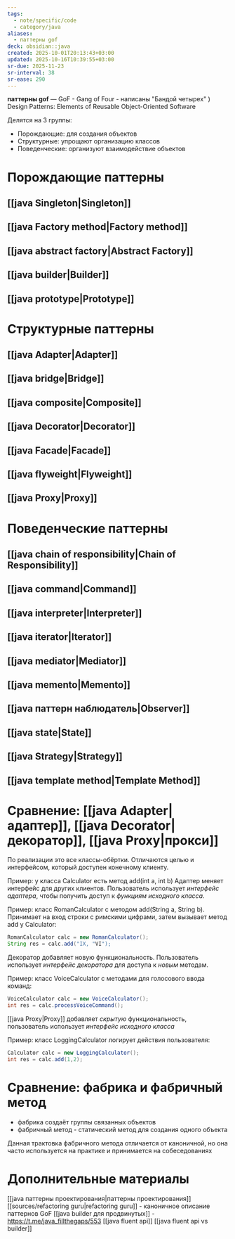 ```yaml
---
tags:
  - note/specific/code
  - category/java
aliases:
  - паттерны gof
deck: obsidian::java
created: 2025-10-01T20:13:43+03:00
updated: 2025-10-16T10:39:55+03:00
sr-due: 2025-11-23
sr-interval: 38
sr-ease: 290
---
```


**паттерны gof**
—
GoF - Gang of Four - написаны "Бандой четырех" )
Design Patterns: Elements of Reusable Object-Oriented Software

Делятся на 3 группы:
- Порождающие: для создания объектов
- Структурные: упрощают организацию классов
- Поведенческие: организуют взаимодействие объектов

# Порождающие паттерны

## [[java Singleton|Singleton]]

## [[java Factory method|Factory method]]

## [[java abstract factory|Abstract Factory]]

## [[java builder|Builder]]

## [[java prototype|Prototype]]

# Структурные паттерны

## [[java Adapter|Adapter]]

## [[java bridge|Bridge]]

## [[java composite|Composite]]

## [[java Decorator|Decorator]]

## [[java Facade|Facade]]

## [[java flyweight|Flyweight]]

## [[java Proxy|Proxy]]

# Поведенческие паттерны

## [[java chain of responsibility|Chain of Responsibility]]

## [[java command|Command]]

## [[java interpreter|Interpreter]]

## [[java iterator|Iterator]]

## [[java mediator|Mediator]]

## [[java memento|Memento]]

## [[java паттерн наблюдатель|Observer]]

## [[java state|State]]

## [[java Strategy|Strategy]]

## [[java template method|Template Method]]

# Сравнение: [[java Adapter|адаптер]], [[java Decorator|декоратор]], [[java Proxy|прокси]]

По реализации это все классы-обёртки. Отличаются целью и интерфейсом, который доступен конечному клиенту.

Пример: у класса Calculator есть метод add(int a, int b)
Адаптер меняет интерфейс для других клиентов. Пользователь использует *интерфейс адаптера*, чтобы получить доступ к *функциям исходного класса*.

Пример: класс RomanCalculator с методом add(String a, String b). Принимает на вход строки с римскими цифрами, затем вызывает метод add у Calculator:
```java
RomanCalculator calc = new RomanCalculator();
String res = calc.add("IX, "VI");
```
Декоратор добавляет новую функциональность. Пользователь использует *интерфейс декоратора* для доступа к *новым* методам.

Пример: класс VoiceCalculator с методами для голосового ввода команд:
```java
VoiceCalculator calc = new VoiceCalculator();
int res = calc.processVoiceCommand();
```
[[java Proxy|Proxy]] добавляет *скрытую* функциональность, пользователь использует *интерфейс исходного класса*

Пример: класс LoggingCalculator логирует действия пользователя:
```java
Calculator calc = new LoggingCalculator();
int res = calc.add(1,2);
```

# Сравнение: фабрика и фабричный метод

- фабрика создаёт группы связанных объектов
- фабричный метод - статический метод для создания одного объекта

Данная трактовка фабричного метода отличается от каноничной, но она часто используется на практике и принимается на собеседованиях

# Дополнительные материалы
[[java паттерны проектирования|паттерны проектирования]]
[[sources/refactoring guru|refactoring guru]] - каноничное описание паттернов GoF
[[java builder для продвинутых]] - https://t.me/java_fillthegaps/553
[[java fluent api]]
[[java fluent api vs builder]]
